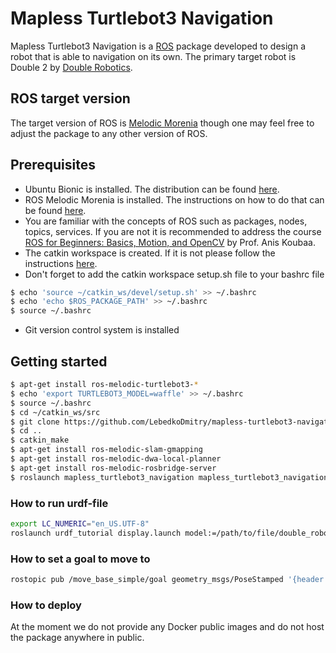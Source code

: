 # Mapless Turtlebot3 Navigation

Mapless Turtlebot3 Navigation is a [ROS](http://www.ros.org/) package developed to design a robot that is able to navigation on its own. The primary target robot is Double 2 by [Double Robotics](https://www.doublerobotics.com).

## ROS target version

The target version of ROS is [Melodic Morenia](http://wiki.ros.org/melodic) though one may feel free to adjust the package to any other version of ROS.

## Prerequisites

- Ubuntu Bionic is installed. The distribution can be found [here](http://releases.ubuntu.com/18.04/).
- ROS Melodic Morenia is installed. The instructions on how to do that can be found [here](http://wiki.ros.org/melodic/Installation).
- You are familiar with the concepts of ROS such as packages, nodes, topics, services. If you are not it is recommended to address the course [ROS for Beginners: Basics, Motion, and OpenCV](https://www.udemy.com/ros-essentials/) by Prof. Anis Koubaa.
- The catkin workspace is created. If it is not please follow the instructions [here](http://wiki.ros.org/catkin/Tutorials/create_a_workspace).
- Don't forget to add the catkin workspace setup.sh file to your bashrc file
```sh
$ echo 'source ~/catkin_ws/devel/setup.sh' >> ~/.bashrc
$ echo 'echo $ROS_PACKAGE_PATH' >> ~/.bashrc
$ source ~/.bashrc
```
- Git version control system is installed

## Getting started

```sh
$ apt-get install ros-melodic-turtlebot3-*
$ echo 'export TURTLEBOT3_MODEL=waffle' >> ~/.bashrc
$ source ~/.bashrc
$ cd ~/catkin_ws/src
$ git clone https://github.com/LebedkoDmitry/mapless-turtlebot3-navigation.git
$ cd ..
$ catkin_make
$ apt-get install ros-melodic-slam-gmapping
$ apt-get install ros-melodic-dwa-local-planner
$ apt-get install ros-melodic-rosbridge-server
$ roslaunch mapless_turtlebot3_navigation mapless_turtlebot3_navigation.launch
```
### How to run urdf-file

```sh
export LC_NUMERIC="en_US.UTF-8"
roslaunch urdf_tutorial display.launch model:=/path/to/file/double_robotics.urdf
```

### How to set a goal to move to

```sh
rostopic pub /move_base_simple/goal geometry_msgs/PoseStamped '{header: {stamp: now, frame_id: "map"}, pose: {position: {x: 5.0, y: 2.0, z: 0.0}, orientation: {w: 1.0}}}' --once -v
```

### How to deploy

At the moment we do not provide any Docker public images and do not host the package anywhere in public.
